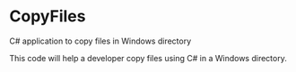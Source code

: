 # CopyFiles
C# application to copy files in Windows directory

This code will help a developer copy files using C# in a Windows directory. 
